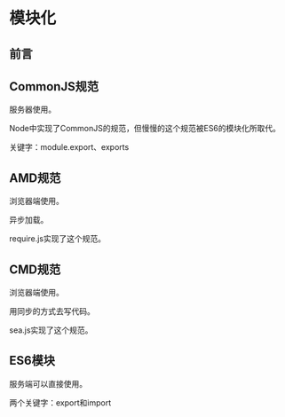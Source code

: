 # 模块化



## 前言



## CommonJS规范

服务器使用。

Node中实现了CommonJS的规范，但慢慢的这个规范被ES6的模块化所取代。

关键字：module.export、exports

## AMD规范

浏览器端使用。

异步加载。

require.js实现了这个规范。



## CMD规范

浏览器端使用。

用同步的方式去写代码。

sea.js实现了这个规范。



## ES6模块

服务端可以直接使用。

两个关键字：export和import



[参考链接]: https://zhuanlan.zhihu.com/p/113009496	"综述"
[参考链接]: https://juejin.im/post/5b4420e7f265da0f4b7a7b27	"综述"
[参考链接]: https://my.oschina.net/CrazyBoy1024/blog/1611549	"关于AMD的例子"

